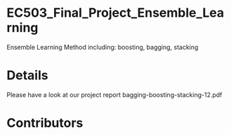 # EC503_Final_Project_Ensemble_Learning

Ensemble Learning Method including: boosting, bagging, stacking


# Details 

Please have a look at  our project report bagging-boosting-stacking-12.pdf

# Contributors


